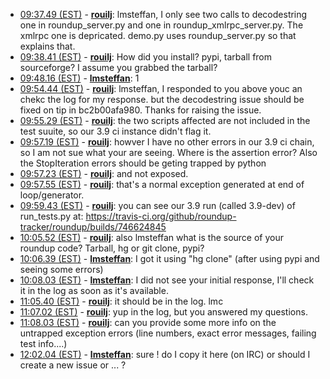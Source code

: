 * <a href="#09:37.49" id="09:37.49">09:37.49 (EST)</a> - __[rouilj](https://github.com/rouilj)__: lmsteffan, I only see two calls to decodestring one in roundup_server.py and one in roundup_xmlrpc_server.py. The xmlrpc one is depricated. demo.py uses roundup_server.py so that explains that.
* <a href="#09:38.41" id="09:38.41">09:38.41 (EST)</a> - __[rouilj](https://github.com/rouilj)__: How did you install? pypi, tarball from sourceforge? I assume you grabbed the tarball?
* <a href="#09:48.16" id="09:48.16">09:48.16 (EST)</a> - __[lmsteffan](https://github.com/lmsteffan)__: 1
* <a href="#09:54.44" id="09:54.44">09:54.44 (EST)</a> - __[rouilj](https://github.com/rouilj)__: lmsteffan, I responded to you above youc an chekc the log for my response. but the decodestring issue should be fixed on tip in bc2b00afa980. Thanks for raising the issue.
* <a href="#09:55.29" id="09:55.29">09:55.29 (EST)</a> - __[rouilj](https://github.com/rouilj)__: the two scripts affected are not included in the test suuite, so our 3.9 ci instance didn't flag it.
* <a href="#09:57.19" id="09:57.19">09:57.19 (EST)</a> - __[rouilj](https://github.com/rouilj)__: howver I have no other errors in our 3.9 ci chain, so I am not sue what your are seeing. Where is the assertion error? Also the StopIteration errors should be geting trapped by python
* <a href="#09:57.23" id="09:57.23">09:57.23 (EST)</a> - __[rouilj](https://github.com/rouilj)__: and not exposed.
* <a href="#09:57.55" id="09:57.55">09:57.55 (EST)</a> - __[rouilj](https://github.com/rouilj)__: that's a normal exception generated at end of loop/generator.
* <a href="#09:59.43" id="09:59.43">09:59.43 (EST)</a> - __[rouilj](https://github.com/rouilj)__: you can see our 3.9 run (called 3.9-dev) of run_tests.py at: https://travis-ci.org/github/roundup-tracker/roundup/builds/746624845
* <a href="#10:05.52" id="10:05.52">10:05.52 (EST)</a> - __[rouilj](https://github.com/rouilj)__: also lmsteffan what is the source of your roundup code? Tarball, hg or git clone, pypi?
* <a href="#10:06.39" id="10:06.39">10:06.39 (EST)</a> - __[lmsteffan](https://github.com/lmsteffan)__: I got it using "hg clone" (after using pypi and seeing some errors)
* <a href="#10:08.03" id="10:08.03">10:08.03 (EST)</a> - __[lmsteffan](https://github.com/lmsteffan)__: I did not see your initial response, I'll check it in the log as soon as it's available.
* <a href="#11:05.40" id="11:05.40">11:05.40 (EST)</a> - __[rouilj](https://github.com/rouilj)__: it should be in the log. lmc
* <a href="#11:07.02" id="11:07.02">11:07.02 (EST)</a> - __[rouilj](https://github.com/rouilj)__: yup in the log, but you answered my questions.
* <a href="#11:08.03" id="11:08.03">11:08.03 (EST)</a> - __[rouilj](https://github.com/rouilj)__: can you provide some more info on the untrapped exception errors (line numbers, exact error messages, failing test info....)
* <a href="#12:02.04" id="12:02.04">12:02.04 (EST)</a> - __[lmsteffan](https://github.com/lmsteffan)__: sure ! do I copy it here (on IRC) or should I create a new issue or ... ?

